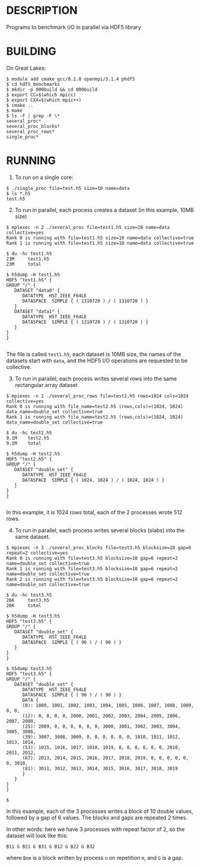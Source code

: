 DESCRIPTION
===========

Programs to benchmark I/O in parallel via HDF5 library


BUILDING
========

On Great Lakes:

```
$ module add cmake gcc/8.2.0 openmpi/3.1.4 phdf5
$ cd hdf5_benchmarks
$ mkdir -p 000build && cd 000build
$ export CC=$(which mpicc)
$ export CXX=$(which mpic++)
$ cmake .. 
$ make
$ ls -F | grep -F \*
several_proc*
several_proc_blocks*
several_proc_rows*
single_proc*

```

RUNNING
=======

1. To run on a single core:

```
$ ./single_proc file=test.h5 size=10 name=data
$ ls *.h5
test.h5
```

2. To run in parallel, each process creates a dataset (in this example, 10MB size)

```
$ mpiexec -n 2 ./several_proc file=test1.h5 size=10 name=data collective=yes
Rank 0 is running with file=test1.h5 size=10 name=data collective=true
Rank 1 is running with file=test1.h5 size=10 name=data collective=true

$ du -hc test1.h5
23M     test1.h5
23M     total

$ h5dump -H test1.h5 
HDF5 "test1.h5" {
GROUP "/" {
   DATASET "data0" {
      DATATYPE  H5T_IEEE_F64LE
      DATASPACE  SIMPLE { ( 1310720 ) / ( 1310720 ) }
   }
   DATASET "data1" {
      DATATYPE  H5T_IEEE_F64LE
      DATASPACE  SIMPLE { ( 1310720 ) / ( 1310720 ) }
   }
}
}


```
The file is called `test1.h5`, each dataset is 10MB size, the names of the datasets
start with `data`, and the HDF5 I/O operations are requested to be collective.

3. To run in parallel, each process writes several rows into the same rectangular array dataset
```
$ mpiexec -n 2 ./several_proc_rows file=test2.h5 rows=1024 cols=1024 collective=yes 
Rank 0 is running with file_name=test2.h5 (rows,cols)=(1024, 1024) data_name=double_set collective=true
Rank 1 is running with file_name=test2.h5 (rows,cols)=(1024, 1024) data_name=double_set collective=true

$ du -hc test2.h5
9.1M    test2.h5
9.1M    total

$ h5dump -H test2.h5 
HDF5 "test2.h5" {
GROUP "/" {
   DATASET "double_set" {
      DATATYPE  H5T_IEEE_F64LE
      DATASPACE  SIMPLE { ( 1024, 1024 ) / ( 1024, 1024 ) }
   }
}
}


```
In this example, it is 1024 rows total, each of the 2 processes wrote 512 rows.

4. To run in parallel, each process writes several blocks (slabs) into the same dataset.
```
$ mpiexec -n 3 ./several_proc_blocks file=test3.h5 blocksize=10 gap=6 repeat=2 collective=yes 
Rank 0 is running with file=test3.h5 blocksize=10 gap=6 repeat=2 name=double_set collective=true
Rank 1 is running with file=test3.h5 blocksize=10 gap=6 repeat=2 name=double_set collective=true
Rank 2 is running with file=test3.h5 blocksize=10 gap=6 repeat=2 name=double_set collective=true

$ du -hc test3.h5
26K     test3.h5
26K     total

$ h5dump -H test3.h5 
HDF5 "test3.h5" {
GROUP "/" {
   DATASET "double_set" {
      DATATYPE  H5T_IEEE_F64LE
      DATASPACE  SIMPLE { ( 90 ) / ( 90 ) }
   }
}
}

$ h5dump test3.h5 
HDF5 "test3.h5" {
GROUP "/" {
   DATASET "double_set" {
      DATATYPE  H5T_IEEE_F64LE
      DATASPACE  SIMPLE { ( 90 ) / ( 90 ) }
      DATA {
      (0): 1000, 1001, 1002, 1003, 1004, 1005, 1006, 1007, 1008, 1009, 0, 0,
      (12): 0, 0, 0, 0, 2000, 2001, 2002, 2003, 2004, 2005, 2006, 2007, 2008,
      (25): 2009, 0, 0, 0, 0, 0, 0, 3000, 3001, 3002, 3003, 3004, 3005, 3006,
      (39): 3007, 3008, 3009, 0, 0, 0, 0, 0, 0, 1010, 1011, 1012, 1013, 1014,
      (53): 1015, 1016, 1017, 1018, 1019, 0, 0, 0, 0, 0, 0, 2010, 2011, 2012,
      (67): 2013, 2014, 2015, 2016, 2017, 2018, 2019, 0, 0, 0, 0, 0, 0, 3010,
      (81): 3011, 3012, 3013, 3014, 3015, 3016, 3017, 3018, 3019
      }
   }
}
}

$ 
```
In this example, each of the 3 processes writes a block of 10 double values, followed by a gap of 6 values.
The blocks and gaps are repeated 2 times.

In other words: here we have 3 processes with repeat factor of 2, so the dataset will look like this:

```
B11 G B21 G B31 G B12 G B22 G B32
```

where `Bnm` is a block written by process `n` on repetition `m`, and `G` is a gap.

